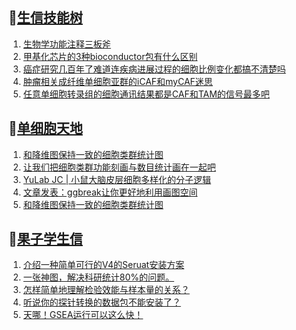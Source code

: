 ## 📝[生信技能树](https://github.com/ixxmu/mp_duty/issues?q=label%3A%E7%94%9F%E4%BF%A1%E6%8A%80%E8%83%BD%E6%A0%91+is%3Aclosed)
<!-- 1issueTable -->

1. [生物学功能注释三板斧](https://github.com/ixxmu/mp_duty/issues/4181) 
2. [甲基化芯片的3种bioconductor包有什么区别](https://github.com/ixxmu/mp_duty/issues/4177) 
3. [癌症研究几百年了难道连疾病进展过程的细胞比例变化都搞不清楚吗](https://github.com/ixxmu/mp_duty/issues/4176) 
4. [肿瘤相关成纤维单细胞亚群的iCAF和myCAF迷思](https://github.com/ixxmu/mp_duty/issues/4169) 
5. [任意单细胞转录组的细胞通讯结果都是CAF和TAM的信号最多吧](https://github.com/ixxmu/mp_duty/issues/4165) 
<!-- 1issueTable -->
## 📝[单细胞天地](https://github.com/ixxmu/mp_duty/issues?q=label%3A%E5%8D%95%E7%BB%86%E8%83%9E%E5%A4%A9%E5%9C%B0+is%3Aclosed)
<!-- 2issueTable -->

1. [和降维图保持一致的细胞类群统计图](https://github.com/ixxmu/mp_duty/issues/4173) 
2. [让我们把细胞类群功能刻画与数目统计画在一起吧](https://github.com/ixxmu/mp_duty/issues/4172) 
3. [YuLab JC | 小鼠大脑皮层细胞多样化的分子逻辑](https://github.com/ixxmu/mp_duty/issues/4164) 
4. [文章发表：ggbreak让你更好地利用画图空间](https://github.com/ixxmu/mp_duty/issues/4149) 
5. [和降维图保持一致的细胞类群统计图](https://github.com/ixxmu/mp_duty/issues/4105) 
<!-- 2issueTable -->

## 📝[果子学生信](https://github.com/ixxmu/mp_duty/issues?q=label%3A%E6%9E%9C%E5%AD%90%E5%AD%A6%E7%94%9F%E4%BF%A1+is%3Aclosed)
<!-- 3issueTable -->

1. [介绍一种简单可行的V4的Seruat安装方案](https://github.com/ixxmu/mp_duty/issues/4134) 
2. [一张神图，解决科研统计80%的问题。](https://github.com/ixxmu/mp_duty/issues/4125) 
3. [怎样简单地理解检验效能与样本量的关系？](https://github.com/ixxmu/mp_duty/issues/4124) 
4. [听说你的探针转换的数据包不能安装了？](https://github.com/ixxmu/mp_duty/issues/4122) 
5. [天哪！GSEA运行可以这么快！](https://github.com/ixxmu/mp_duty/issues/3953) 
<!-- 3issueTable -->
